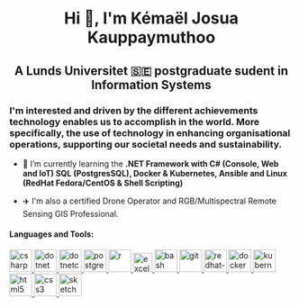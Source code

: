 <link rel="stylesheet" href="https://cdn.jsdelivr.net/gh/devicons/devicon@latest/devicon.min.css">
<h1 align="center">Hi 👋, I'm Kémaël Josua Kauppaymuthoo</h1>
<h2 align="center">A Lunds Universitet 🇸🇪 postgraduate sudent in Information Systems</h2>

<h3 align-"left">I'm interested and driven by the different achievements technology enables us to accomplish in the world. More specifically, the use of technology in enhancing organisational operations, supporting our societal needs and sustainability.</h3>

- 🌱 I’m currently learning the **.NET Framework with C# (Console, Web and IoT) SQL (PostgresSQL), Docker & Kubernetes, Ansible and Linux (RedHat Fedora/CentOS & Shell Scripting)**

- ✈️ I'm also a certified Drone Operator and RGB/Multispectral Remote Sensing GIS Professional.


<h4 align="left">Languages and Tools:</h4>

<p align="left"><a href="https://www.w3schools.com/cs/" target="_blank"> <img src='https://cdn.jsdelivr.net/gh/devicons/devicon/icons/csharp/csharp-original.svg' alt="csharp" width="40" height="40"/><a href="https://dotnet.microsoft.com/" target="_blank"> <img src='https://cdn.jsdelivr.net/gh/devicons/devicon/icons/dotnetcore/dotnetcore-original.svg' alt="dotnet" width="40" height="40"/> </a><a href="https://dotnet.microsoft.com/" target="_blank"> <img src='https://cdn.jsdelivr.net/gh/devicons/devicon/icons/dot-net/dot-net-plain-wordmark.svg' alt="dotnetcore" width="40" height="40"/> </a><a href="https://www.postgresql.org" target="_blank"> <img src='https://cdn.jsdelivr.net/gh/devicons/devicon/icons/postgresql/postgresql-plain-wordmark.svg' alt="postgresql" width="40" height="40"/> </a><a href="https://www.r-project.org" target="_blank"> <img src='https://cdn.jsdelivr.net/gh/devicons/devicon/icons/r/r-original.svg' alt="r" width="40" height="40"/> </a><a href="https://support.microsoft.com/en-us/office/analyze-data-in-excel-3223aab8-f543-4fda-85ed-76bb0295ffc4" target="_blank"> <img src='https://upload.wikimedia.org/wikipedia/commons/3/34/Microsoft_Office_Excel_%282019–present%29.svg' alt="excel" width="34" height="34"/> </a><a href="https://www.w3schools.com/cs/" target="_blank"> <img src='https://cdn.jsdelivr.net/gh/devicons/devicon/icons/bash/bash-original.svg' alt="bash" width="40" height="40"/><a href="https://git-scm.com/" target="_blank"> <img src='https://cdn.jsdelivr.net/gh/devicons/devicon/icons/git/git-plain.svg' alt="git" width="40" height="40"/> </a><a href="https://www.redhat.com" target="_blank"> <img src='https://cdn.jsdelivr.net/gh/devicons/devicon/icons/redhat/redhat-original-wordmark.svg' alt="redhat-linux" width="40" height="40"/><!--<a href="https://www.ansible.com" target="_blank"> <img src="https://www.vectorlogo.zone/logos/ansible/ansible-icon.svg" alt="ansible" width="40" height="40"/> </a>--> </a><a href="https://www.docker.com/" target="_blank"> <img src='https://cdn.jsdelivr.net/gh/devicons/devicon/icons/docker/docker-plain.svg' alt="docker" width="40" height="40"/> </a><a href="https://kubernetes.io" target="_blank"> <img src='https://cdn.jsdelivr.net/gh/devicons/devicon/icons/kubernetes/kubernetes-plain.svg' alt="kubernetes" width="40" height="40"/> </a><a href="https://www.w3.org/html/" target="_blank"> <img src='https://cdn.jsdelivr.net/gh/devicons/devicon/icons/html5/html5-plain-wordmark.svg' alt="html5" width="40" height="40"/> </a><a href="https://www.w3.org/html/" target="_blank"> <img src='https://cdn.jsdelivr.net/gh/devicons/devicon/icons/css3/css3-plain-wordmark.svg' alt="css3" width="40" height="40"/> </a><a href="https://www.sketch.com/" target="_blank"> <img src="https://www.vectorlogo.zone/logos/sketchapp/sketchapp-icon.svg" alt="sketch" width="40" height="40"/> </a>
</p>
  
<!-- Upcoming:

<a href="https://sass-lang.com" target="_blank"> <img src='https://cdn.jsdelivr.net/gh/devicons/devicon/icons/sass/sass-original.svg' alt="sass" width="40" height="40"/> </a>
  
<a href="https://postman.com" target="_blank"> <img src="https://www.vectorlogo.zone/logos/getpostman/getpostman-icon.svg" alt="postman" width="40" height="40"/> </a>
  
<a href="https://tailwindcss.com/" target="_blank"> <img src='https://cdn.jsdelivr.net/gh/devicons/devicon/icons/tailwindcss/tailwindcss-plain.svg' alt="tailwind" width="40" height="40"/> </a>

<a href="https://getbootstrap.com" target="_blank"> <img src='https://cdn.jsdelivr.net/gh/devicons/devicon/icons/bootstrap/bootstrap-plain-wordmark.svg' alt="bootstrap" width="40" height="40"/> </a>
  
<a href="https://www.w3schools.com/js/default.asp" target="_blank"> <img src='https://cdn.jsdelivr.net/gh/devicons/devicon/icons/javascript/javascript-original.svg' alt="javascript" width="40" height="40"/> </a>
  
<a href="https://vuejs.org/" target="_blank"> <img src='https://cdn.jsdelivr.net/gh/devicons/devicon/icons/vuejs/vuejs-original-wordmark.svg' alt="vuejs" width="40" height="40"/> </a> 
  
<a href="https://vuetifyjs.com/en/" target="_blank"> <img src="https://bestofjs.org/logos/vuetify.svg" alt="vuetify" width="40" height="40"/> </a> 

<a href="https://www.nginx.com" target="_blank"> <img src='https://cdn.jsdelivr.net/gh/devicons/devicon/icons/nginx/nginx-original.svg' alt="nginx" width="40" height="40"/> </a>

-->
  


<!---
Kemael/Kemael is a ✨ special ✨ repository because its `README.md` (this file) appears on your GitHub profile.
You can click the Preview link to take a look at your changes.
--->
